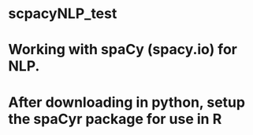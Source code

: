 # scpacyNLP_test

# Working with spaCy (spacy.io) for NLP. 
# After downloading in python, setup the spaCyr package for use in R
